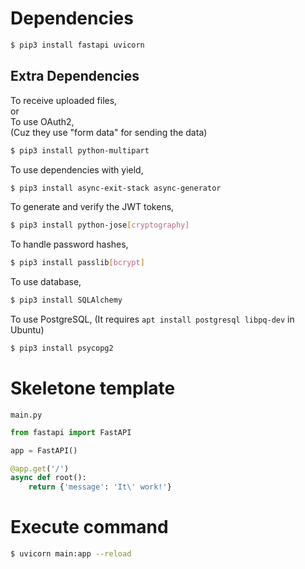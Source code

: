 Dependencies
===

```bash
$ pip3 install fastapi uvicorn
```

Extra Dependencies
---

To receive uploaded files,    
or    
To use OAuth2,    
(Cuz they use "form data" for sending the data)

```bash
$ pip3 install python-multipart
```

To use dependencies with yield,

```bash
$ pip3 install async-exit-stack async-generator
```

To generate and verify the JWT tokens,

```bash
$ pip3 install python-jose[cryptography]
```

To handle password hashes,

```bash
$ pip3 install passlib[bcrypt]
```

To use database,

```bash
$ pip3 install SQLAlchemy
```

To use PostgreSQL,
(It requires `apt install postgresql libpq-dev` in Ubuntu)

```bash
$ pip3 install psycopg2
```

Skeletone template
===

`main.py`

```python
from fastapi import FastAPI

app = FastAPI()

@app.get('/')
async def root():
    return {'message': 'It\' work!'}
```

Execute command
===

```bash
$ uvicorn main:app --reload
```
